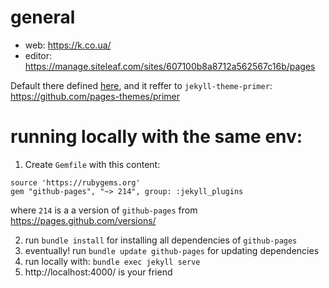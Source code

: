 # general
* web: https://k.co.ua/
* editor: https://manage.siteleaf.com/sites/607100b8a8712a562567c16b/pages

Default there defined [here](https://github.com/github/pages-gem/blob/master/lib/github-pages/configuration.rb), and it reffer to `jekyll-theme-primer`: https://github.com/pages-themes/primer

# running locally with the same env:
 1. Create `Gemfile` with this content:
  ```Gemfile
  source 'https://rubygems.org'
  gem "github-pages", "~> 214", group: :jekyll_plugins
  ```
  where `214` is a a version of `github-pages` from https://pages.github.com/versions/
  
 2. run `bundle install` for installing all dependencies of `github-pages`
 3. eventually! run `bundle update github-pages` for updating dependencies
 4. run locally with: `bundle exec jekyll serve`
 5. http://localhost:4000/ is your friend
